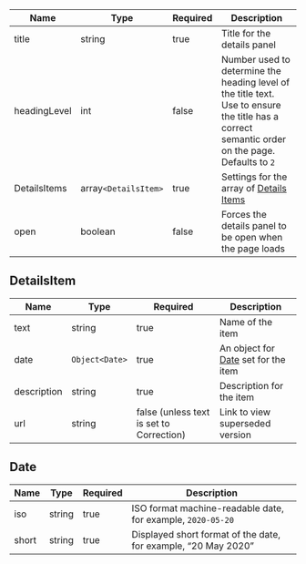 | Name         | Type                 | Required | Description                                                                                                                                     |
| ------------ | -------------------- | -------- | ----------------------------------------------------------------------------------------------------------------------------------------------- |
| title        | string               | true     | Title for the details panel                                                                                                                     |
| headingLevel | int                  | false    | Number used to determine the heading level of the title text. Use to ensure the title has a correct semantic order on the page. Defaults to `2` |
| DetailsItems | array`<DetailsItem>` | true     | Settings for the array of [Details Items](#DetailsItem)                                                                                         |
| open         | boolean              | false    | Forces the details panel to be open when the page loads                                                                                         |

## DetailsItem

| Name        | Type           | Required                                 | Description                                  |
| ----------- | -------------- | ---------------------------------------- | -------------------------------------------- |
| text        | string         | true                                     | Name of the item                             |
| date        | `Object<Date>` | true                                     | An object for [Date](#date) set for the item |
| description | string         | true                                     | Description for the item                     |
| url         | string         | false (unless text is set to Correction) | Link to view superseded version              |

## Date

| Name  | Type   | Required | Description                                                    |
| ----- | ------ | -------- | -------------------------------------------------------------- |
| iso   | string | true     | ISO format machine-readable date, for example, `2020-05-20`    |
| short | string | true     | Displayed short format of the date, for example, “20 May 2020” |
